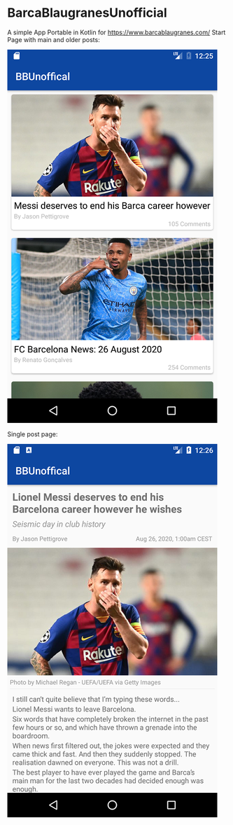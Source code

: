 # BarcaBlaugranesUnofficial
A simple App Portable in Kotlin for https://www.barcablaugranes.com/
Start Page with main and older posts:

![Start Page](/images/screenshot_main.png)

Single post page:

![Single Post](/images/screenshot_post.png)
